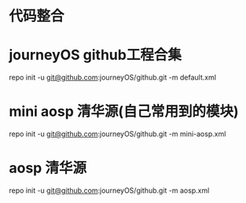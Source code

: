 # 代码整合

# journeyOS github工程合集
repo init -u git@github.com:journeyOS/github.git -m default.xml

# mini aosp 清华源(自己常用到的模块)
repo init -u git@github.com:journeyOS/github.git -m mini-aosp.xml

# aosp 清华源
repo init -u git@github.com:journeyOS/github.git -m aosp.xml
